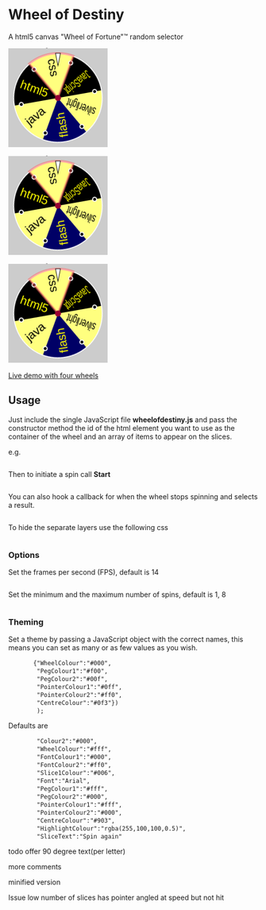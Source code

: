 Wheel of Destiny
================

A html5 canvas &quot;Wheel of Fortune&quot;&trade; random selector

![Wheel with pale slices](/images/newoldwebtech.png?raw=true "Wheel example, random web technologies")

![Wheel true and false](/images/newoldwebtech.png?raw=true "Wheel example, true or false")

![Wheel with lots of letters](/images/newoldwebtech.png?raw=true "Wheel example, single letters a-l")


[Live demo with four wheels](http://robgithub.github.io/wheelofdestiny/examples/fourwheels.html)


## Usage

Just include the single JavaScript file **wheelofdestiny.js** and pass the constructor method the id of the html element you want to use as the container of the wheel and an array of items to appear on the slices.

e.g.

``` var myWheel = SPINWHEEL.wheelOfDestiny('container1', ['Monday','Tuesday','Wednesday','Thursday','Friday', 'Saturday', 'Sunday']);
```

Then to initiate a spin call **Start**
``` myWheel.Start()
```

You can also hook a callback for when the wheel stops spinning and selects a result.

``` myWheel.SetOnCompleted(function(winner){ alert('And the winner is ' + winner); } );
```

To hide the separate layers use the following css
``` .canvasForeground, .canvasWheel, .canvasSelector { display:none; }
```

### Options

Set the frames per second (FPS), default is 14
``` myWheel.SetFps(10);
```

Set the minimum and the maximum number of spins, default is 1, 8
``` myWheel.SetMinMaxSpins(1, 2);
```

### Theming

Set a theme by passing a JavaScript object with the correct names, this means you can set as many or as few values as you wish.
``` myWheel.SetTheme(
       {"WheelColour":"#000",
		"PegColour1":"#f00", 
        "PegColour2":"#00f",
        "PointerColour1":"#0ff",
        "PointerColour2":"#ff0",
        "CentreColour":"#0f3"})
        );
```

Defaults are
```     "Colour1":"#ff0", 
        "Colour2":"#000",
        "WheelColour":"#fff",
        "FontColour1":"#000",
        "FontColour2":"#ff0",
        "Slice1Colour":"#006",
        "Font":"Arial",
        "PegColour1":"#fff", 
        "PegColour2":"#000",
        "PointerColour1":"#fff",
        "PointerColour2":"#000",
        "CentreColour":"#903",
        "HighlightColour":"rgba(255,100,100,0.5)",
        "SliceText":"Spin again"
```

todo offer 90 degree text(per letter)

more comments

minified version

Issue
low number of slices has pointer angled at speed but not hit

